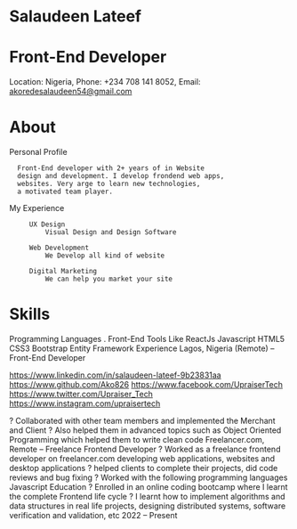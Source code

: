 # Salaudeen Lateef
# Front-End Developer
Location: Nigeria, Phone: +234 708 141 8052, Email: akoredesalaudeen54@gmail.com
            
   # About
   Personal Profile
   
      Front-End developer with 2+ years of in Website 
      design and development. I develop frondend web apps, 
      websites. Very arge to learn new technologies, 
      a motivated team player.

   My Experience

         UX Design
             Visual Design and Design Software
                 
         Web Development
             We Develop all kind of website

         Digital Marketing
             We can help you market your site

                


# Skills
Programming Languages . Front-End Tools Like ReactJs Javascript HTML5 CSS3  Bootstrap Entity Framework Experience
Lagos, Nigeria (Remote) – Front-End Developer

https://www.linkedin.com/in/salaudeen-lateef-9b23831aa
https://www.github.com/Ako826
https://www.facebook.com/UpraiserTech
https://www.twitter.com/Upraiser_Tech
https://www.instagram.com/upraisertech


? Collaborated with other team members and implemented the Merchant and Client
? Also helped them in advanced topics such as Object Oriented Programming which helped them to write clean code
Freelancer.com, Remote – Freelance Frontend Developer
? Worked as a freelance frontend developer on freelancer.com developing web 
applications, websites and desktop applications
? helped clients to complete their projects, did code reviews and bug fixing
? Worked with the following programming languages Javascript 
Education
? Enrolled in an online coding bootcamp where I learnt the complete Frontend life cycle
? I learnt how to implement algorithms and data structures in real life projects, designing distributed systems, software verification and validation, etc
2022 – Present











